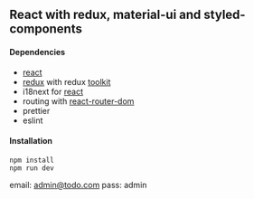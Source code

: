 ## React with redux, material-ui and styled-components

#### Dependencies

- [react](https://reactjs.org)
- [redux](https://redux.js.org) with redux [toolkit](https://redux-toolkit.js.org)
- i18next for [react](https://react.i18next.com)
- routing with [react-router-dom](https://reacttraining.com/blog/react-router-v6-pre/)
- prettier
- eslint

#### Installation

```
npm install
npm run dev
```

email: admin@todo.com
pass: admin
